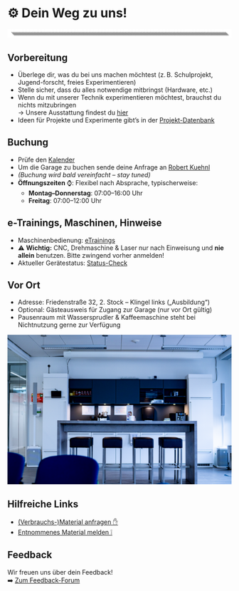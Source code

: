 # ⚙️ Dein Weg zu uns!
![Trenner](https://github.com/Rohde-Schwarz-Garage/.github/blob/main/ressources/graphics/2024_03_13_Trennbanner_GitHub_Grey_Transparent.png?raw=true)

## Vorbereitung
- Überlege dir, was du bei uns machen möchtest (z. B. Schulprojekt, Jugend-forscht, freies Experimentieren)
- Stelle sicher, dass du alles notwendige mitbringst (Hardware, etc.)
- Wenn du mit unserer Technik experimentieren möchtest, brauchst du nichts mitzubringen  
  → Unsere Ausstattung findest du [hier](https://github.com/Rohde-Schwarz-Garage/.github/blob/main/documentation/02_maschinen_ger%C3%A4te_material.md)  
- Ideen für Projekte und Experimente gibt’s in der [Projekt-Datenbank](https://github.com/Rohde-Schwarz-Garage/.github/blob/main/documentation/03_projekte_und_experimente.md)

## Buchung
- Prüfe den [Kalender](https://outlook.live.com/owa/calendar/00000000-0000-0000-0000-000000000000/97575a0f-087c-4ba4-80c1-9fd4bad7214c/cid-3B09161DCF70F723/index.html)  
- Um die Garage zu buchen sende deine Anfrage an [Robert Kuehnl](mailto:robert.kuehnl@rohde-schwarz.com)  
- *(Buchung wird bald vereinfacht – stay tuned)*  
- **Öffnungszeiten** ⌚: Flexibel nach Absprache, typischerweise:
  - **Montag–Donnerstag**: 07:00–16:00 Uhr  
  - **Freitag**: 07:00–12:00 Uhr  

## e-Trainings, Maschinen, Hinweise
- Maschinenbedienung: [eTrainings](https://elearning-poc.rohde-schwarz.com/course/index.php?categoryid=7)  
- ⚠️ **Wichtig:** CNC, Drehmaschine & Laser nur nach Einweisung und **nie allein** benutzen. Bitte zwingend vorher anmelden!  
- Aktueller Gerätestatus: [Status-Check](#Status-Check-der-Geräte)  

## Vor Ort
- Adresse: Friedenstraße 32, 2. Stock – Klingel links („Ausbildung“)  
- Optional: Gästeausweis für Zugang zur Garage (nur vor Ort gültig)  
- Pausenraum mit Wassersprudler & Kaffeemaschine steht bei Nichtnutzung gerne zur Verfügung  

![Küche](https://github.com/Rohde-Schwarz-Garage/.github/blob/main/ressources/pictures/Garage_Kueche.png?raw=true)

## Hilfreiche Links
- [(Verbrauchs-)Material anfragen ✋](https://github.com/orgs/Rohde-Schwarz-Garage/discussions/categories/material)  
- [Entnommenes Material melden ❕](https://github.com/orgs/Rohde-Schwarz-Garage/discussions/2)  

## Feedback
Wir freuen uns über dein Feedback!  
➡️ [Zum Feedback-Forum](https://github.com/orgs/Rohde-Schwarz-Garage/discussions/categories/feedback)
